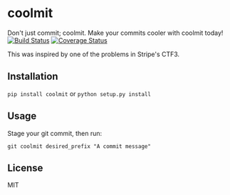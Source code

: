coolmit
=======
Don't just commit; coolmit. Make your commits cooler with coolmit today!
[![Build Status](https://travis-ci.org/awentzonline/coolmit.png)](https://travis-ci.org/awentzonline/coolmit)
[![Coverage Status](https://coveralls.io/repos/awentzonline/coolmit/badge.png)](https://coveralls.io/r/awentzonline/coolmit)

This was inspired by one of the problems in Stripe's CTF3.

Installation
------------
`pip install coolmit` or `python setup.py install`

Usage
-----
Stage your git commit, then run:

`git coolmit desired_prefix "A commit message"`

License
-------
MIT
